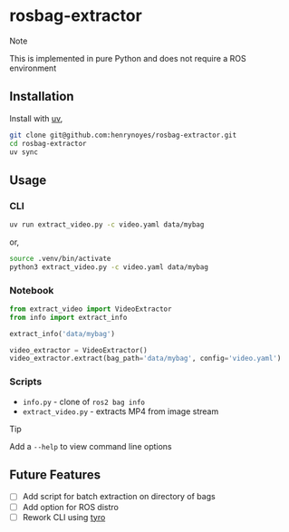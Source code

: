 # rosbag-extractor

> [!NOTE]
> This is implemented in pure Python and does not require a ROS environment

## Installation

Install with [uv](https://docs.astral.sh/uv/),
```bash
git clone git@github.com:henrynoyes/rosbag-extractor.git
cd rosbag-extractor
uv sync
```

## Usage

### CLI

```bash
uv run extract_video.py -c video.yaml data/mybag
```
or,
```bash
source .venv/bin/activate
python3 extract_video.py -c video.yaml data/mybag
```

### Notebook

```python
from extract_video import VideoExtractor
from info import extract_info
```

```python
extract_info('data/mybag')
```

```python
video_extractor = VideoExtractor()
video_extractor.extract(bag_path='data/mybag', config='video.yaml')
```

### Scripts

- `info.py` - clone of `ros2 bag info`
- `extract_video.py` - extracts MP4 from image stream

> [!TIP]
> Add a `--help` to view command line options

## Future Features

- [ ] Add script for batch extraction on directory of bags
- [ ] Add option for ROS distro
- [ ] Rework CLI using [tyro](https://github.com/brentyi/tyro)
